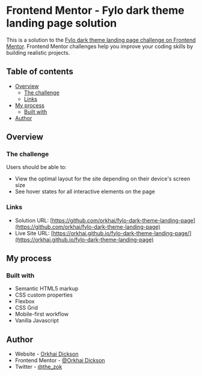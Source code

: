 # Frontend Mentor - Fylo dark theme landing page solution

This is a solution to the [Fylo dark theme landing page challenge on Frontend Mentor](https://www.frontendmentor.io/challenges/fylo-dark-theme-landing-page-5ca5f2d21e82137ec91a50fd). Frontend Mentor challenges help you improve your coding skills by building realistic projects. 

## Table of contents

- [Overview](#overview)
  - [The challenge](#the-challenge)
  - [Links](#links)
- [My process](#my-process)
  - [Built with](#built-with)
- [Author](#author)

## Overview

### The challenge

Users should be able to:

- View the optimal layout for the site depending on their device's screen size
- See hover states for all interactive elements on the page

### Links

- Solution URL: [https://github.com/orkhai/fylo-dark-theme-landing-page](https://github.com/orkhai/fylo-dark-theme-landing-page)
- Live Site URL: [https://orkhai.github.io/fylo-dark-theme-landing-page/](https://orkhai.github.io/fylo-dark-theme-landing-page)

## My process

### Built with

- Semantic HTML5 markup
- CSS custom properties
- Flexbox
- CSS Grid
- Mobile-first workflow
- Vanilla Javascript

## Author

- Website - [Orkhai Dickson](https://www.github.com/orkhai)
- Frontend Mentor - [@Orkhai Dickson](https://www.frontendmentor.io/profile/orkhai)
- Twitter - [@the_zok](https://www.twitter.com/the_zok)

